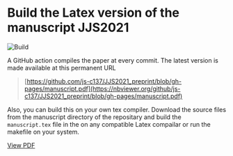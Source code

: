 # Build the Latex version of the manuscript JJS2021

![Build](https://github.com/js-c137/Test/actions/workflows/build.yml/badge.svg) 
<!---![parameter](https://github.com/js-c137/JJS2021_preprint/actions/workflows/main.yml/badge.svg?branch=feature-1)--->


A GitHub action compiles the paper at every commit. The latest version is made available at this permanent URL

> [https://github.com/js-c137/JJS2021_preprint/blob/gh-pages/manuscript.pdf](https://nbviewer.org/github/js-c137/JJS2021_preprint/blob/gh-pages/manuscript.pdf)



Also, you can build this on your own tex compiler. Download the source files from the  manuscript directory of the repositary
and build the `manuscript.tex` file in the on any compatible Latex compailar or run the makefile on your system.

<a href="https://nbviewer.org/github/js-c137/JJS2021_preprint/blob/gh-pages/manuscript.pdf">View PDF</a>
